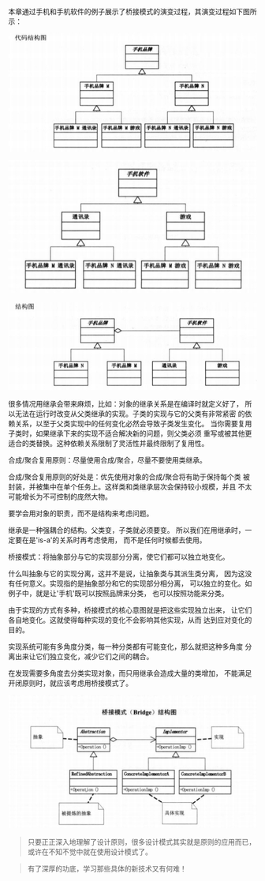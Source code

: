 本章通过手机和手机软件的例子展示了桥接模式的演变过程，其演变过程如下图所示：

![按品牌分类](https://github.com/leihenqingze/fodder/blob/master/demo-designpattern/bigtalk-designpattern/c22/Handset1.png?raw=true)

![按软件分类](https://github.com/leihenqingze/fodder/blob/master/demo-designpattern/bigtalk-designpattern/c22/Handset2.png?raw=true)

![桥接方式](https://github.com/leihenqingze/fodder/blob/master/demo-designpattern/bigtalk-designpattern/c22/Handset3.png?raw=true)

很多情况用继承会带来麻烦，比如：对象的继承关系是在编译时就定义好了，
所以无法在运行时改变从父类继承的实现。子类的实现与它的父类有非常紧密
的依赖关系，以至于父类实现中的任何变化必然会导致子类发生变化。
当你需要复用子类时，如果继承下来的实现不适合解决新的问题，则父类必须
重写或被其他更适合的类替换。这种依赖关系限制了灵活性并最终限制了复用性。

合成/聚合复用原则：尽量使用合成/聚合，尽量不要使用类继承。

合成/聚合复用原则的好处是：优先使用对象的合成/聚合将有助于保持每个类
被封装，并被集中在单个任务上。这样类和类继承层次会保持较小规模，并且
不太可能增长为不可控制的庞然大物。

要学会用对象的职责，而不是结构来考虑问题。

继承是一种强耦合的结构。父类变，子类就必须要变。
所以我们在用继承时，一定要在是'is-a'的关系时再考虑使用，
而不是任何时候都去使用。

桥接模式：将抽象部分与它的实现部分分离，使它们都可以独立地变化。

什么叫抽象与它的实现分离，这并不是说，让抽象类与其派生类分离，
因为这没有任何意义。实现指的是抽象部分和它的实现部分相分离，
可以独立的变化。如例子中，就是让'手机'既可以按照品牌来分类，
也可以按照功能来分类。

由于实现的方式有多种，桥接模式的核心意图就是把这些实现独立出来，
让它们各自地变化。这就使得每种实现的变化不会影响其他实现，从而
达到应对变化的目的。

实现系统可能有多角度分类，每一种分类都有可能变化，那么就把这种多角度
分离出来让它们独立变化，减少它们之间的耦合。

在发现需要多角度去分类实现对象，而只用继承会造成大量的类增加，
不能满足开闭原则时，就应该考虑用桥接模式了。

![桥接模式](https://github.com/leihenqingze/fodder/blob/master/demo-designpattern/bigtalk-designpattern/c22/bridgepattern.png?raw=true)

> 只要正正深入地理解了设计原则，很多设计模式其实就是原则的应用而已，
或许在不知不觉中就在使用设计模式了。

> 有了深厚的功底，学习那些具体的新技术又有何难！